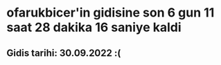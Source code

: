# ofarukbicer'in gidisine son 6 gun 11 saat 28 dakika 16 saniye kaldi

## Gidis tarihi: 30.09.2022 :(